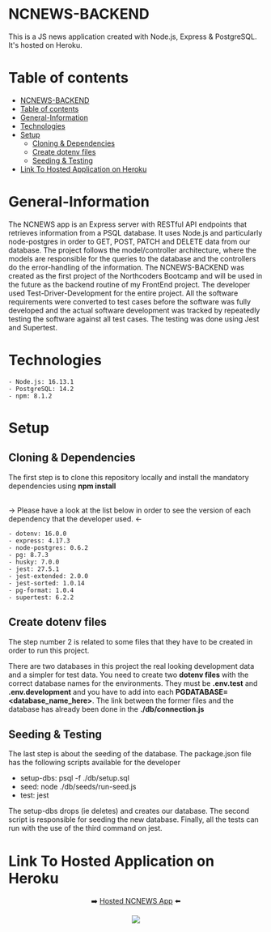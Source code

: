 # NCNEWS-BACKEND

This is a JS news application created with Node.js, Express & PostgreSQL. It's hosted on Heroku.

# Table of contents
- [NCNEWS-BACKEND](#ncnews-backend)
- [Table of contents](#table-of-contents)
- [General-Information <a name="general-information"></a>](#general-information-)
- [Technologies <a name="technologies"></a>](#technologies-)
- [Setup <a name="setup"></a>](#setup-)
  - [Cloning & Dependencies <a name="cloning-dependencies"></a>](#cloning--dependencies-)
  - [Create dotenv files <a name="create-dotenv-files"></a>](#create-dotenv-files-)
  - [Seeding & Testing <a name="seeding-testing"></a>](#seeding--testing-)
- [Link To Hosted Application on Heroku <a name="link-to-hosted-app"></a>](#link-to-hosted-application-on-heroku-)

# General-Information <a name="general-information"></a>

The NCNEWS app is an Express server with RESTful API endpoints that retrieves information from a PSQL database. It uses Node.js and particularly node-postgres in order to GET, POST, PATCH and DELETE data from our database. The project follows the model/controller architecture, where the models are responsible for the queries to the database and the controllers do the error-handling of the information. The NCNEWS-BACKEND was created as the first project of the Northcoders Bootcamp and will be used in the future as the backend routine of my FrontEnd project. The developer used Test-Driver-Development for the entire project. All the software requirements were converted to test cases before the software was fully developed and the actual software development was tracked by repeatedly testing the software against all test cases. The testing was done using Jest and Supertest.

# Technologies <a name="technologies"></a>

```
- Node.js: 16.13.1
- PostgreSQL: 14.2
- npm: 8.1.2
```

# Setup <a name="setup"></a>

## Cloning & Dependencies <a name="cloning-dependencies"></a>

The first step is to clone this repository locally and install the mandatory dependencies using <strong>npm install</strong>

<br> -> Please have a look at the list below in order to see the version of each dependency that the developer used. <-

```
- dotenv: 16.0.0
- express: 4.17.3
- node-postgres: 0.6.2
- pg: 8.7.3
- husky: 7.0.0
- jest: 27.5.1
- jest-extended: 2.0.0
- jest-sorted: 1.0.14
- pg-format: 1.0.4
- supertest: 6.2.2
```

## Create dotenv files <a name="create-dotenv-files"></a>

The step number 2 is related to some files that they have to be created in order to run this project.

There are two databases in this project the real looking development data and a simpler for test data. You need to create two <strong>dotenv files</strong> with the correct database names for the environments. They must be <strong>.env.test</strong> and <strong>.env.development</strong> and you have to add into each <strong>PGDATABASE=<database_name_here></strong>. The link between the former files and the database has already been done in the <strong>./db/connection.js</strong>

## Seeding & Testing <a name="seeding-testing"></a>

The last step is about the seeding of the database. The package.json file has the following scripts available for the developer

- setup-dbs: psql -f ./db/setup.sql
- seed: node ./db/seeds/run-seed.js
- test: jest

The setup-dbs drops (ie deletes) and creates our database. The second script is responsible for seeding the new database. Finally, all the tests can run with the use of the third command on jest.

# Link To Hosted Application on Heroku <a name="link-to-hosted-app"></a>

<p align="center">
  ➡️   <a href="https://my-ncnews-backend.herokuapp.com/api">Hosted NCNEWS App</a>   ⬅️
</p>

<p align="center">
  <img src="https://user-images.githubusercontent.com/96417438/154854696-8dc47627-30c1-4dfc-9bc6-c41ee4708310.png">
</p>
